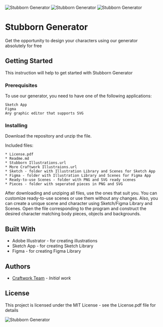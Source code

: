 ![Stubborn Generator](https://stubborn.fun/images/man.gif)
![Stubborn Generator](https://stubborn.fun/images/Girl.gif)
![Stubborn Generator](https://stubborn.fun/images/Robot.gif)

# Stubborn Generator
Get the opportunity to design your characters using our generator absolutely for free

## Getting Started

This instruction will help to get started with Stubborn Generator

### Prerequisites

To use our generator, you need to have one of the following applications:

```
Sketch App
Figma
Any graphic editor that supports SVG
```

### Installing

Download the repository and unzip the file.

Included files:

```
* License.pdf
* Readme.md
* Stubborn Illustrations.url
* More Craftwork Illustraions.url
* Sketch - folder with Illustration Library and Scenes for Sketch App
* Figma - folder with Illustration Library and Scenes for Figma App
* Ready-to-use Scenes - folder with PNG and SVG ready scenes
* Pieces - folder with seperated pieces in PNG and SVG
```

After downloading and unziping all files, use the ones that suit you. You can customize ready-to-use scenes or use them without any changes. Also, you can create a unique scene and character using Sketch/Figma Library and Scenes. Open the file corresponding to the program and
construct the desired character matching body pieces, objects and backgrounds.

## Built With

* Adobe Illustrator - for creating illustrations
* Sketch App - for creating Sketch Library
* Figma - for creating Figma Library

## Authors

* [Craftwork Team](https://craftwork.design/about-us/) - *Initial work*

## License

This project is licensed under the MIT License - see the License.pdf file for details

![Stubborn Generator](https://stubborn.fun/images/full-preview/preview-4.png)
